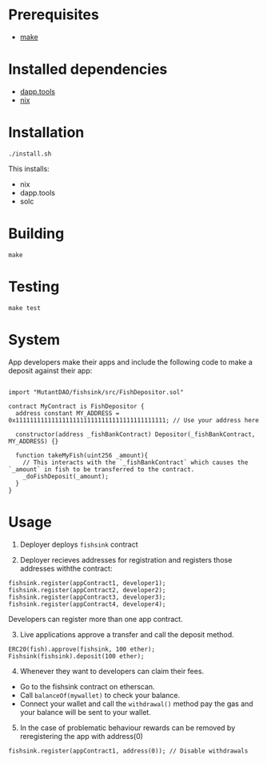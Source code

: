 # Prerequisites

- [make](https://www.gnu.org/software/make/)

# Installed dependencies

- [dapp.tools](https://github.com/dapphub/dapptools)
- [nix](https://nixos.org)

# Installation

```
./install.sh
```

This installs:

- nix
- dapp.tools
- solc

# Building

```
make
```

# Testing

```
make test
```

# System

App developers make their apps and include the following code to make a deposit against their app:

```solidity

import "MutantDAO/fishsink/src/FishDepositor.sol"

contract MyContract is FishDepositor {
  address constant MY_ADDRESS = 0x111111111111111111111111111111111111111111; // Use your address here

  constructor(address _fishBankContract) Depositor(_fishBankContract, MY_ADDRESS) {}

  function takeMyFish(uint256 _amount){
    // This interacts with the `_fishBankContract` which causes the `_amount` in fish to be transferred to the contract.
    _doFishDeposit(_amount);
  }
}

```

# Usage

1. Deployer deploys `fishsink` contract

2. Deployer recieves addresses for registration and registers those addresses withthe contract:

```solidity
fishsink.register(appContract1, developer1);
fishsink.register(appContract2, developer2);
fishsink.register(appContract3, developer3);
fishsink.register(appContract4, developer4);
```

Developers can register more than one app contract.

3. Live applications approve a transfer and call the deposit method.

```solidity
ERC20(fish).approve(fishsink, 100 ether);
Fishsink(fishsink).deposit(100 ether);
```

4. Whenever they want to developers can claim their fees.

- Go to the fishsink contract on etherscan.
- Call `balanceOf(mywallet)` to check your balance.
- Connect your wallet and call the `withdrawal()` method pay the gas and your balance will be sent to your wallet.

5. In the case of problematic behaviour rewards can be removed by reregistering the app with address(0)

```solidity
fishsink.register(appContract1, address(0)); // Disable withdrawals
```
